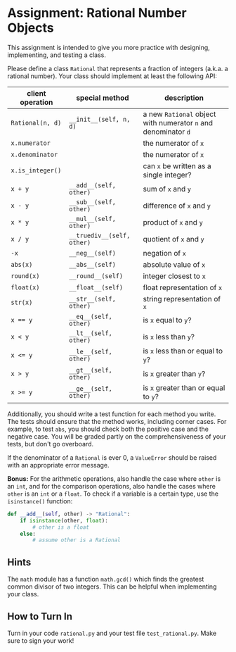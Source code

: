 # Assignment: Rational Number Objects

This assignment is intended to give you more practice with designing, implementing, and testing a class.

Please define a class `Rational` that represents a fraction of integers (a.k.a. a rational number). Your class should implement at least the following API:

| **client operation** | **special method**         | **description**                                                |
|----------------------|----------------------------|----------------------------------------------------------------|
| `Rational(n, d)`     | `__init__(self, n, d)`     | a new `Rational` object with numerator `n` and denominator `d` |
| `x.numerator`        |                            | the numerator of `x`                                           |
| `x.denominator`      |                            | the numerator of `x`                                           |
| `x.is_integer()`     |                            | can `x` be written as a single integer?                        |
| `x + y`              | `__add__(self, other)`     | sum of `x` and `y`                                             |
| `x - y`              | `__sub__(self, other)`     | difference of `x` and `y`                                      |
| `x * y`              | `__mul__(self, other)`     | product of `x` and `y`                                         |
| `x / y`              | `__truediv__(self, other)` | quotient of `x` and `y`                                        |
| `-x`                 | `__neg__(self)`            | negation of `x`                                                |
| `abs(x)`             | `__abs__(self)`            | absolute value of `x`                                          |
| `round(x)`           | `__round__(self)`          | integer closest to `x`                                         |
| `float(x)`           | `__float__(self)`          | float representation of `x`                                    |
| `str(x)`             | `__str__(self, other)`     | string representation of `x`                                   |
| `x == y`             | `__eq__(self, other)`      | is `x` equal to `y`?                                           |
| `x < y`              | `__lt__(self, other)`      | is `x` less than `y`?                                          |
| `x <= y`             | `__le__(self, other)`      | is `x` less than or equal to `y`?                              |
| `x > y`              | `__gt__(self, other)`      | is `x` greater than `y`?                                       |
| `x >= y`             | `__ge__(self, other)`      | is `x` greater than or equal to `y`?                           |

Additionally, you should write a test function for each method you write. The tests should ensure that the method works, including corner cases. For example, to test `abs`, you should check both the positive case and the negative case. You will be graded partly on the comprehensiveness of your tests, but don't go overboard.

If the denominator of a `Rational` is ever 0, a `ValueError` should be raised with an appropriate error message. 

**Bonus:** For the arithmetic operations, also handle the case where `other` is an `int`, and for the comparison operations, also handle the cases where `other` is an `int` or a `float`. To check if a variable is a certain type, use the `isinstance()` function:
```python
def __add__(self, other) -> "Rational":
    if isinstance(other, float):
        # other is a float
    else:
        # assume other is a Rational
```

## Hints

The `math` module has a function `math.gcd()` which finds the greatest common divisor of two integers. This can be helpful when implementing your class.

## How to Turn In

Turn in your code `rational.py` and your test file `test_rational.py`. Make sure to sign your work!
